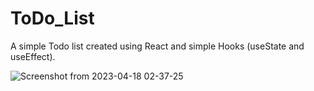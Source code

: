 # ToDo_List
A simple Todo list created using React and simple Hooks (useState and useEffect).


![Screenshot from 2023-04-18 02-37-25](https://user-images.githubusercontent.com/97968307/232611085-350d5dac-4819-4763-8d93-70d023f55866.png)

